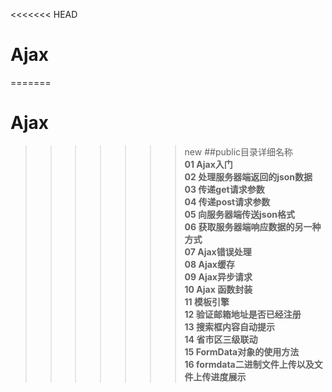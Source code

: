 <<<<<<< HEAD
# Ajax
=======
# Ajax  
>>>>>>> new
##public目录详细名称  
**01 Ajax入门**  
**02 处理服务器端返回的json数据**  
**03 传递get请求参数**  
**04 传递post请求参数**  
**05 向服务器端传送json格式**  
**06 获取服务器端响应数据的另一种方式**  
**07 Ajax错误处理**  
**08 Ajax缓存**  
**09 Ajax异步请求**  
**10 Ajax 函数封装**  
**11 模板引擎**  
**12 验证邮箱地址是否已经注册**  
**13 搜索框内容自动提示**  
**14 省市区三级联动**  
**15 FormData对象的使用方法**  
**16 formdata二进制文件上传以及文件上传进度展示**  
